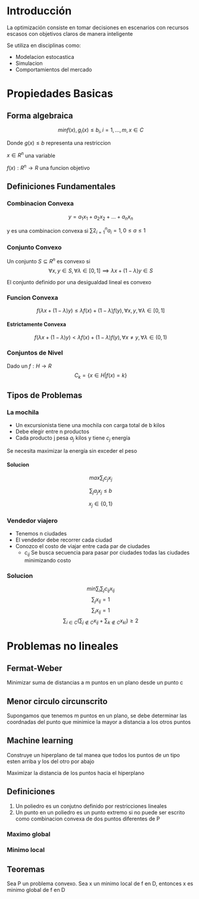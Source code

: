 # Introducción

La optimización consiste en tomar decisiones en escenarios con recursos escasos con objetivos claros de manera inteligente

Se utiliza en disciplinas como:
- Modelacion estocastica
- Simulacion
- Comportamientos del mercado

# Propiedades Basicas
## Forma algebraica
$$min f(x),g_i(x)\leq b_i, i = 1,...,m, x \in C$$

Donde $g(x) \leq b$ representa una restriccion

$x \in R^n$ una variable 

$f(x): R^n \rightarrow R$ una funcion objetivo

## Definiciones Fundamentales
### Combinacion Convexa
$$y = a_1 x_1 + a_2 x_2 + ... + a_n x_n$$

y es una combinacion convexa si $\sum2_{i=1}^n a_i = 1, 0 \leq a \leq 1$

### Conjunto Convexo
Un conjunto $S \subseteq R^n$ es convexo si
$$\forall x,y \in S, \forall \lambda \in [ 0,1 ] \implies \lambda x + (1 - \lambda)y \in S$$

El conjunto definido por una desigualdad lineal es convexo

### Funcion Convexa
$$f(\lambda x + (1-\lambda)y) \leq \lambda f(x) + (1-\lambda)f(y), \forall x,y, \forall \lambda \in [0,1]$$

#### Estrictamente Convexa
$$f(\lambda x + (1-\lambda)y) < \lambda f(x) + (1-\lambda)f(y), \forall x \neq y, \forall \lambda \in (0,1)$$

### Conjuntos de Nivel
Dado un $f: H \rightarrow R$
$$C_k = \{x \in H | f(x) = k \}$$

## Tipos de Problemas
### La mochila
- Un excursionista tiene una mochila con carga total de b kilos
- Debe elegir entre n productos 
- Cada producto j pesa $a_j$ kilos y tiene $c_j$ energía

Se necesita maximizar la energía sin exceder el peso

#### Solucion
$$max \sum_j c_j x_j$$

$$\sum_j a_j x_j \leq b$$

$$x_j \in \{ 0,1 \}$$

### Vendedor viajero
- Tenemos n ciudades
- El vendedor debe recorrer cada ciudad
- Conozco el costo de viajar entre cada par de ciudades
    - $c_{ij}$
Se busca secuencia para pasar por ciudades todas las ciudades minimizando costo

### Solucion
$$min \sum_i \sum_j c_{ij} x_{ij}$$
$$\sum_j x_{ij} = 1$$
$$\sum_i x_{ij} = 1$$
$$\sum_{i \in C}(\sum_{j\notin C} x_{ij} + \sum_{k \notin C} x_{ki} ) \geq 2 $$

# Problemas no lineales
## Fermat-Weber
Minimizar suma de distancias a m puntos en un plano desde un punto c
## Menor circulo circunscrito
Supongamos que tenemos m puntos en un plano, se debe determinar las coordnadas del punto que minimice la mayor a distancia a los otros puntos

## Machine learning
Construye un hiperplano de tal manea que todos los puntos de un tipo esten arriba y los del otro por abajo

Maximizar la distancia de los puntos hacia el hiperplano

## Definiciones
1. Un poliedro es un conjutno definido por restricciones lineales
2. Un punto en un poliedro es un punto extremo si no puede ser escrito como combinacion convexa de dos puntos diferentes de P

### Maximo global
### Minimo local

## Teoremas
Sea P un problema convexo. Sea x un minimo local de f en D, entonces x es minimo global de f en D




